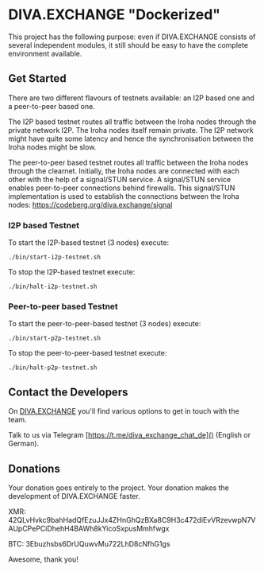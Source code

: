 # DIVA.EXCHANGE "Dockerized"

This project has the following purpose: even if DIVA.EXCHANGE consists of several independent modules, it still should be easy to have the complete environment available.

## Get Started

There are two different flavours of testnets available: an I2P based one and a peer-to-peer based one.

The I2P based testnet routes all traffic between the Iroha nodes through the private network I2P. The Iroha nodes itself remain private. The I2P network might have quite some latency and hence the synchronisation between the Iroha nodes might be slow.

The peer-to-peer based testnet routes all traffic between the Iroha nodes through the clearnet. Initially, the Iroha nodes are connected with each other with the help of a signal/STUN service. A signal/STUN service enables peer-to-peer connections behind firewalls. This signal/STUN implementation is used to establish the connections between the Iroha nodes: https://codeberg.org/diva.exchange/signal 

### I2P based Testnet

To start the I2P-based testnet (3 nodes) execute:

`./bin/start-i2p-testnet.sh`

To stop the I2P-based testnet execute:

`./bin/halt-i2p-testnet.sh`

### Peer-to-peer based Testnet

To start the peer-to-peer-based testnet (3 nodes) execute:

`./bin/start-p2p-testnet.sh`

To stop the peer-to-peer-based testnet execute:

`./bin/halt-p2p-testnet.sh`

## Contact the Developers

On [DIVA.EXCHANGE](https://www.diva.exchange) you'll find various options to get in touch with the team. 

Talk to us via Telegram [https://t.me/diva_exchange_chat_de]() (English or German).

## Donations

Your donation goes entirely to the project. Your donation makes the development of DIVA.EXCHANGE faster.

XMR: 42QLvHvkc9bahHadQfEzuJJx4ZHnGhQzBXa8C9H3c472diEvVRzevwpN7VAUpCPePCiDhehH4BAWh8kYicoSxpusMmhfwgx

BTC: 3Ebuzhsbs6DrUQuwvMu722LhD8cNfhG1gs

Awesome, thank you!
